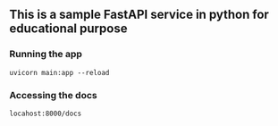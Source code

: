 ## This is a sample FastAPI service in python for educational purpose



### Running the app

    uvicorn main:app --reload


### Accessing the docs

    locahost:8000/docs